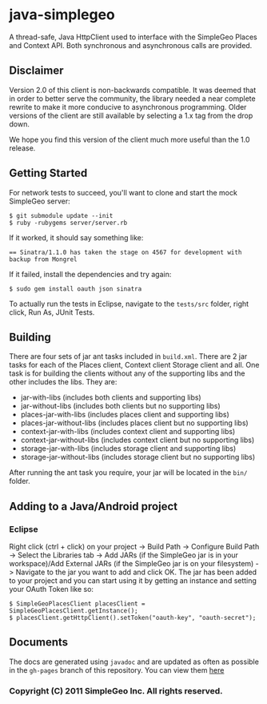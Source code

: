 # java-simplegeo

A thread-safe, Java HttpClient used to interface with the SimpleGeo Places and Context API. Both
synchronous and asynchronous calls are provided. 

## Disclaimer

Version 2.0 of this client is non-backwards compatible.  It was deemed that in order to better serve the community, the library needed a near complete rewrite to make it more conducive to asynchronous programming.  Older versions of the client are still available by selecting a 1.x tag from the drop down.

We hope you find this version of the client much more useful than the 1.0 release.

## Getting Started

For network tests to succeed, you'll want to clone and start the mock SimpleGeo
server:

    $ git submodule update --init
    $ ruby -rubygems server/server.rb

If it worked, it should say something like:

    == Sinatra/1.1.0 has taken the stage on 4567 for development with backup from Mongrel

If it failed, install the dependencies and try again:

    $ sudo gem install oauth json sinatra

To actually run the tests in Eclipse, navigate to the `tests/src` folder, right click, Run As, JUnit Tests.

## Building

There are four sets of jar ant tasks included in `build.xml`.  There are 2 jar tasks for each of the Places client, Context client Storage client and all.  One task is for building the clients without any of the supporting libs and the other includes the libs.  They are:

* jar-with-libs (includes both clients and supporting libs)
* jar-without-libs (includes both clients but no supporting libs)
* places-jar-with-libs (includes places client and supporting libs)
* places-jar-without-libs (includes places client but no supporting libs)
* context-jar-with-libs (includes context client and supporting libs)
* context-jar-without-libs (includes context client but no supporting libs)
* storage-jar-with-libs (includes storage client and supporting libs)
* storage-jar-without-libs (includes storage client but no supporting libs)

After running the ant task you require, your jar will be located in the `bin/` folder.

## Adding to a Java/Android project

### Eclipse

Right click (ctrl + click) on your project -> Build Path -> Configure Build Path -> Select the Libraries tab -> Add JARs (if the SimpleGeo jar is in your workspace)/Add External JARs (if the SimpleGeo jar is on your filesystem) -> Navigate to the jar you want to add and click OK.  The jar has been added to your project and you can start using it by getting an instance and setting your OAuth Token like so:

    $ SimpleGeoPlacesClient placesClient = SimpleGeoPlacesClient.getInstance();
    $ placesClient.getHttpClient().setToken("oauth-key", "oauth-secret");

## Documents

The docs are generated using `javadoc` and are updated as often as possible in the `gh-pages` branch of this repository.  You can view them [here](http://simplegeo.github.com/java-simplegeo/2.0/index)

### Copyright (C) 2011 SimpleGeo Inc. All rights reserved.
